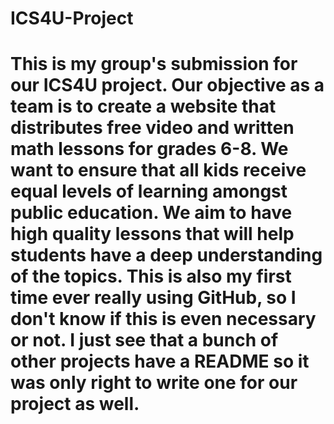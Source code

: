 # ICS4U-Project

# This is my group's submission for our ICS4U project. Our objective as a team is to create a website that distributes free video and written math lessons for grades 6-8. We want to ensure that all kids receive equal levels of learning amongst public education. We aim to have high quality lessons that will help students have a deep understanding of the topics. This is also my first time ever really using GitHub, so I don't know if this is even necessary or not. I just see that a bunch of other projects have a README so it was only right to write one for our project as well.
